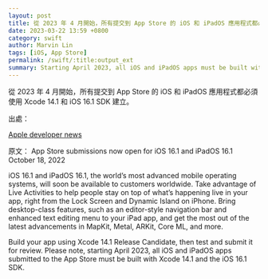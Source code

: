 ```yaml
---
layout: post
title: 從 2023 年 4 月開始，所有提交到 App Store 的 iOS 和 iPadOS 應用程式都必須使用 Xcode 14.1 和 iOS 16.1 SDK 建立。
date: 2023-03-22 13:59 +0800
category: swift
author: Marvin Lin
tags: [iOS, App Store]
permalink: /swift/:title:output_ext
summary: Starting April 2023, all iOS and iPadOS apps must be built with Xcode 14.1 and the iOS 16.1 SDK.
---
```


從 2023 年 4 月開始，所有提交到 App Store 的 iOS 和 iPadOS 應用程式都必須使用 Xcode 14.1 和 iOS 16.1 SDK 建立。

出處：

[Apple developer news](https://developer.apple.com/news/?id=z1erkhzr)

原文：
App Store submissions now open for iOS 16.1 and iPadOS 16.1
October 18, 2022

iOS 16.1 and iPadOS 16.1, the world’s most advanced mobile operating systems, will soon be available to customers worldwide. Take advantage of Live Activities to help people stay on top of what’s happening live in your app, right from the Lock Screen and Dynamic Island on iPhone. Bring desktop-class features, such as an editor-style navigation bar and enhanced text editing menu to your iPad app, and get the most out of the latest advancements in MapKit, Metal, ARKit, Core ML, and more.

Build your app using Xcode 14.1 Release Candidate, then test and submit it for review. Please note, starting April 2023, all iOS and iPadOS apps submitted to the App Store must be built with Xcode 14.1 and the iOS 16.1 SDK.

